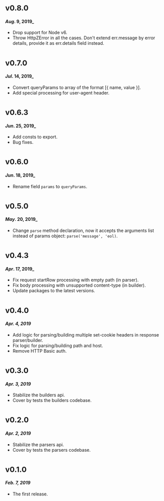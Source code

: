 # <sub>v0.8.0</sub>
#### _Aug_. 9, 2019_

  * Drop support for Node v6.
  * Throw HttpZError in all the cases. Don't extend err.message by error details, provide it as err.details field instead. 

# <sub>v0.7.0</sub>
#### _Jul_. 14, 2019_

  * Convert queryParams to array of the format [{ name, value }].
  * Add special processing for user-agent header.

# <sub>v0.6.3</sub>
#### _Jun_. 25, 2019_

  * Add consts to export.
  * Bug fixes.

# <sub>v0.6.0</sub>
#### _Jun_. 18, 2019_

  * Rename field `params` to `queryParams`.

# <sub>v0.5.0</sub>
#### _May_. 20, 2019_

 * Change `parse` method declaration, now it accepts the arguments list instead of params object: `parse('message', 'eol)`.

# <sub>v0.4.3</sub>
#### _Apr_. 17, 2019_

 * Fix request startRow processing with empty path (in parser).
 * Fix body processing with unsupported content-type (in builder).
 * Update packages to the latest versions.

# <sub>v0.4.0</sub>
#### _Apr. 4, 2019_

 * Add logic for parsing/building multiple set-cookie headers in response parser/builder.
 * Fix logic for parsing/building path and host.
 * Remove HTTP Basic auth.

# <sub>v0.3.0</sub>
#### _Apr. 3, 2019_

 * Stabilize the builders api.
 * Cover by tests the builders codebase.

# <sub>v0.2.0</sub>
#### _Apr. 2, 2019_

 * Stabilize the parsers api.
 * Cover by tests the parsers codebase.

# <sub>v0.1.0</sub>
#### _Feb. 7, 2019_

 * The first release.
